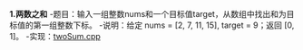 **1.两数之和**
-题目：输入一组整数nums和一个目标值target，从数组中找出和为目标值的第一组整数下标。
-说明：给定 nums = [2, 7, 11, 15], target = 9；返回 [0, 1]。
-实现：[twoSum.cpp](/twoSum.cpp)